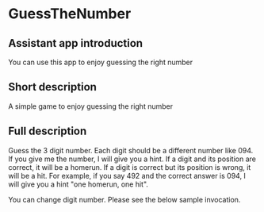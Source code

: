 # GuessTheNumber

## Assistant app introduction
You can use this app to enjoy guessing the right number

## Short description
A simple game to enjoy guessing the right number

## Full description
Guess the 3 digit number. Each digit should be a different number like 094. If you give me the number, I will give you a hint. If a digit and its position are correct, it will be a homerun. If a digit is correct but its position is wrong, it will be a hit. For example, if you say 492 and the correct answer is 094, I will give you a hint "one homerun, one hit".

You can change digit number. Please see the below sample invocation.
